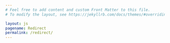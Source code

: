 ```yaml
---
# Feel free to add content and custom Front Matter to this file.
# To modify the layout, see https://jekyllrb.com/docs/themes/#overriding-theme-defaults

layout: js
pagename: Redirect
permalink: /redirect/
---
```


<script type="text/javascript">
	if (Math.random() < 0.5) {
	   window.location.replace("https://www.google.com")
	}
	else {
	   window.location.replace("https://www.bing.com")
	}
</script>
